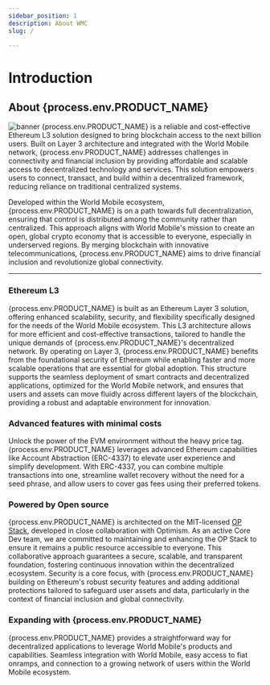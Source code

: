 ```yaml
---
sidebar_position: 1
description: About WMC
slug: /

---
```


# Introduction

## About {process.env.PRODUCT_NAME}

<img src="img/banner.png" title="banner" />
{process.env.PRODUCT_NAME} is a reliable and cost-effective Ethereum L3 solution designed to bring blockchain access to the next billion users. Built on Layer 3 architecture and integrated with the World Mobile network, {process.env.PRODUCT_NAME} addresses challenges in connectivity and financial inclusion by providing affordable and scalable access to decentralized technology and services. This solution empowers users to connect, transact, and build within a decentralized framework, reducing reliance on traditional centralized systems.

Developed within the World Mobile ecosystem, {process.env.PRODUCT_NAME} is on a path towards full decentralization, ensuring that control is distributed among the community rather than centralized. This approach aligns with World Mobile's mission to create an open, global crypto economy that is accessible to everyone, especially in underserved regions. By merging blockchain with innovative telecommunications, {process.env.PRODUCT_NAME} aims to drive financial inclusion and revolutionize global connectivity.


---

### Ethereum L3

{process.env.PRODUCT_NAME} is built as an Ethereum Layer 3 solution, offering enhanced scalability, security, and flexibility specifically designed for the needs of the World Mobile ecosystem. This L3 architecture allows for more efficient and cost-effective transactions, tailored to handle the unique demands of {process.env.PRODUCT_NAME}'s decentralized network. By operating on Layer 3, {process.env.PRODUCT_NAME} benefits from the foundational security of Ethereum while enabling faster and more scalable operations that are essential for global adoption. This structure supports the seamless deployment of smart contracts and decentralized applications, optimized for the World Mobile network, and ensures that users and assets can move fluidly across different layers of the blockchain, providing a robust and adaptable environment for innovation.


### Advanced features with minimal costs

Unlock the power of the EVM environment without the heavy price tag. {process.env.PRODUCT_NAME} leverages advanced Ethereum capabilities like Account Abstraction (ERC-4337) to elevate user experience and simplify development. With ERC-4337, you can combine multiple transactions into one, streamline wallet recovery without the need for a seed phrase, and allow users to cover gas fees using their preferred tokens.

### Powered by Open source

{process.env.PRODUCT_NAME} is architected on the MIT-licensed [OP Stack](https://stack.optimism.io/), developed in close collaboration with Optimism. As an active Core Dev team, we are committed to maintaining and enhancing the OP Stack to ensure it remains a public resource accessible to everyone. This collaborative approach guarantees a secure, scalable, and transparent foundation, fostering continuous innovation within the decentralized ecosystem. Security is a core focus, with {process.env.PRODUCT_NAME} building on Ethereum's robust security features and adding additional protections tailored to safeguard user assets and data, particularly in the context of financial inclusion and global connectivity.


### Expanding with {process.env.PRODUCT_NAME}

{process.env.PRODUCT_NAME} provides a straightforward way for decentralized applications to leverage World Mobile's products and capabilities. Seamless integration with World Mobile, easy access to fiat onramps, and connection to a growing network of users within the World Mobile ecosystem.
